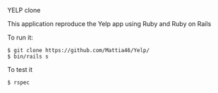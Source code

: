 YELP clone

This application reproduce the Yelp app using Ruby and Ruby on Rails

To run it:

```
$ git clone https://github.com/Mattia46/Yelp/
$ bin/rails s

```

To test it

``` 
$ rspec
```
